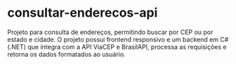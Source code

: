 # consultar-enderecos-api
Projeto para consulta de endereços, permitindo buscar por CEP ou por estado e cidade. O projeto possui frontend responsivo e um backend em C# (.NET) que integra com a API ViaCEP e BrasilAPI, processa as requisições e retorna os dados formatados ao usuário.
